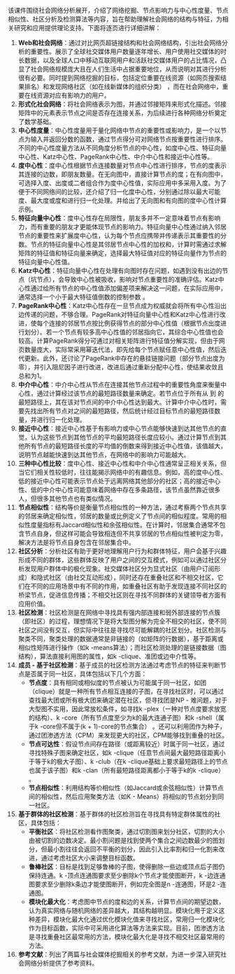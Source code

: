 该课件围绕社会网络分析展开，介绍了网络挖掘、节点影响力与中心性度量、节点相似性、社区分析及检测算法等内容，旨在帮助理解社会网络的结构与特征，为相关研究和应用提供理论支持。下面将逐页进行详细讲解：
1. **Web和社会网络**：通过对比网页超链接结构和社会网络结构，引出社会网络分析的重要性。展示了全球社交媒体用户数量逐年增长、用户使用社交媒体的时长数据，以及全球人口中移动互联网用户和活跃社交媒体用户的占比情况，凸显了社会网络规模庞大且在人们生活中占据重要地位，从而说明对其进行分析很有必要。同时提到网络挖掘的目标，包括定位重要在线资源（如网页搜索结果排名）和发现网络社区（如在线新媒体的组织分类） ，而在社会网络中，重要在线资源对应有影响力的用户。
2. **形式化社会网络**：将社会网络表示为图，并通过邻接矩阵来形式化描述。邻接矩阵中的元素表示节点之间是否存在连接关系，为后续进行各种网络分析奠定了数学基础。
3. **中心性度量**：中心性度量用于量化网络中节点的重要性或影响力，是一个以节点为输入并返回分数的函数，通过节点得分可对网络节点按重要性进行排序。不同的中心性度量方法从不同角度分析节点的中心性，如度中心性、特征向量中心性、Katz中心性、PageRank中心性、中介中心性和接近中心性等。
4. **度中心性**：度中心性根据节点连接数量对节点中心性进行排序，节点的度表示其连接的边数，即朋友数量。在无向图中，直接计算节点的度；在有向图中，可选择入度、出度或二者组合作为度中心性值，实际应用中多采用入度。为了便于不同网络间的比较，还介绍了归一化度中心性，分别通过除以最大可能度、最大度或度和进行归一化处理。并给出了无向图和有向图的度中心性计算示例。
5. **特征向量中心性**：度中心性存在局限性，朋友多并不一定意味着节点有影响力，而有重要的朋友才更能体现节点的影响力。特征向量中心性通过纳入邻居节点的重要性来扩展度中心性，认为每个节点应携带并传递表示其重要性的分数。节点的特征向量中心性是其邻居节点中心性的加权和，计算时需通过求解矩阵的特征值和特征向量来确定，选择最大特征值对应的特征向量作为节点的特征向量中心性值。
6. **Katz中心性**：特征向量中心性在处理有向图时存在问题，如遇到没有出边的节点（坑节点），会导致中心性被吸收，影响对节点重要性的准确评估。Katz中心性通过给所有节点的中心性值添加偏差项来解决这一问题，在实际应用中，通常选择一个小于最大特征值倒数的控制参数  。
7. **PageRank中心性**：Katz中心性存在一旦节点成为权威就会将所有中心性沿出边传递的问题，不够合理。PageRank对特征向量中心性和Katz中心性进行改进，使每个连接的邻居节点按比例获得节点的部分中心性值（根据节点出度进行划分）。若一个节点有较多高中心性值的邻居指向它，其综合中心性值也会较高。计算PageRank得分可通过对相关矩阵进行特征值分解实现，但由于网页数量庞大，实际常采用幂迭代法，即先给每个节点赋任意中心性值，然后迭代更新。此外，还讨论了PageRank中存在的悬挂链接问题（部分节点出度为零），并引入阻尼因子进行改进，改进后通过重新分配中心性，使结果收敛且总和为1。
8. **中介中心性**：中介中心性从节点在连接其他节点过程中的重要性角度来衡量中心性，通过计算经过该节点的最短路径数量来确定。若节点位于所有从  到  的最短路径上，其在该对节点间的中介中心性达到最大。计算中介中心性时，需要先找出所有节点对之间的最短路径，然后统计经过目标节点的最短路径数量，并进行归一化处理。
9. **接近中心性**：接近中心性基于有影响力或中心节点能够快速到达其他节点的直觉，认为这些节点到其他节点的平均最短路径长度应较小。通过计算节点到其他所有节点的最短路径长度的平均值的倒数来得到接近中心性值，该值越大，说明节点越能快速到达其他节点，在网络中的影响力可能越大。
10. **三种中心性比较**：度中心性、接近中心性和中介中心性通常呈正相关关系，但当它们相关性较低时，往往能揭示网络中的有趣信息。例如，高的度中心性、低的接近中心性可能表示节点处于远离网络其他部分的社区；高的接近中心性、低的中介中心性可能意味着网络中存在多条路径，该节点虽然靠近很多人，但很多其他节点也有类似情况。
11. **节点相似性**：结构等价是衡量节点相似性的一种方法，通过考察两个节点共享的邻居来确定相似性，邻居的数量或比例定义了节点间的相似程度。常用的相似性度量指标有Jaccard相似性和余弦相似性。在计算时，邻居集合通常不包含节点自身，但这样可能会导致相连但不共享邻居的节点相似性被判定为零，解决方法是将节点自身包含在邻居集合中。
12. **社区分析**：分析社区有助于更好地理解用户行为和群体特征，用户会基于兴趣形成不同的群体，这些群体反映了用户之间的交互模式，例如可以通过社区分析发现用户群体中的极化现象。社交媒体社区分为显式社区（由用户订阅形成）和隐式社区（由社交互动形成），同时还存在重叠社区和不相交社区，它们在不同的应用场景中有不同的作用，如重叠社区有助于发现连接不同社区的桥梁节点，促进信息传播；不相交社区则在寻找不同群体的关键领导者方面有应用价值。
13. **社区检测**：社区检测是在网络中寻找具有强内部连接和弱外部连接的节点簇（即社区）的过程，理想情况下是将大型图分解为完全不相交的社区，使不同社区之间没有交互，但实际中往往是寻找尽可能解耦的社区划分。社区检测与聚类不同，聚类处理的数据通常是非链接的（如矩阵的行数据），基于距离或相似性矩阵进行操作（如k -means算法）；而社区检测处理的是链接数据（图结构），算法直接利用图的属性，如k -clique、准团或边中介性等。
14. **成员 - 基于社区检测**：基于成员的社区检测方法通过考虑节点的特征来判断节点是否属于同一社区，具体包括以下几个方面：
    - **节点度**：具有相同或相似度的节点被认为可能属于同一社区，如团（clique）就是一种所有节点相互连接的子图，在寻找社区时，可以通过查找最大团或所有极大团来确定潜在社区，但寻找团是NP - 难问题，对于大型图不实用，因此常放松条件，如寻找k -plex（一种对节点度要求放宽的结构）、k -core（所有节点度至少为k的最大连通子图）和k -shell（属于k -core但不属于(k + 1)-core的节点集合） 。还可以利用团作为种子，通过团渗透方法（CPM）来发现更大的社区，CPM能够找到重叠的社区。
    - **节点可达性**：假设节点间存在路径（或距离较近）时属于同一社区，通过寻找特殊子图来确定社区，如k -clique（任意节点间最大最短路径距离小于等于k的极大子图）、k -club（在k -clique基础上要求最短路径上的节点也属于该子图）和k -clan（所有最短路径距离都小于等于k的k -clique） 。
    - **节点相似性**：利用结构等价相似性（如Jaccard或余弦相似性）计算节点间的相似性，然后应用聚类方法（如K - Means）将相似的节点划分到同一社区。
15. **基于群体的社区检测**：基于群体的社区检测旨在寻找具有特定群体属性的社区，具体包括：
    - **平衡社区**：将社区检测看作图聚类，通过切割图来划分社区，切割的大小由被切割的边数决定。最小割问题是找到使两个集合之间边数最少的图划分，但最小割往往会返回不平衡的划分，因此引入比率割和归一化割来改进，通过考虑社区大小来调整目标函数。
    - **鲁棒社区**：目标是找到足够鲁棒的子图，使得删除一些边或顶点后子图仍保持连通。k -顶点连通图要求至少删除k个节点才能使图断开，k -边连通图要求至少删除k条边才能使图断开，例如完全图是n -连通图，环是2 -连通图。
    - **模块化最大化**：考虑图中节点的度和边的关系，计算节点间的期望边数，认为真实网络与随机网络的差异越大，其结构越明显。模块化用于定义这种差异，模块化最大化通过优化模块化值来寻找社区，常用归一化模块化作为目标函数，实际中可采用进化算法等方法来实现。目前，团渗透方法是寻找重叠社区最常用的方法，模块化最大化是寻找不相交社区最常用的方法。
16. **参考文献**：列出了两篇与社会媒体挖掘相关的参考文献，为进一步深入研究社会网络分析提供了参考资料。 
